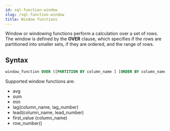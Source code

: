 ```yaml
---
id: sql-function-window
slug: /sql-function-window
title: Window functions
---
```

Window or windowing functions perform a calculation over a set of rows. The window is defined by the **OVER** clause, which specifies if the rows are partitioned into smaller sets, if they are ordered, and the range of rows.

## Syntax

```sql
window_function OVER ([PARTITION BY column_name ] [ORDER BY column_name,] [rows constant_or_range]) [AS output_name];
```

Supported window functions are:

- avg
- sum
- min
- lag(column_name, lag_number)
- lead(column_name, lead_number)
- first_value (column_name)
- row_number()
